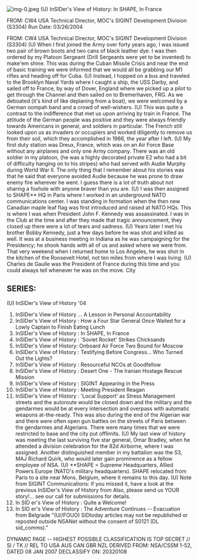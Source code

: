 ![img-0.jpeg](img-0.jpeg)
(U) InSIDer's View of History: In SHAPE, In France

FROM: CW4 USA
Technical Director, MOC's SIGINT Development Division (S3304)
Run Date: 03/26/2004

FROM: CW4 USA
Technical Director, MOC's SIGINT Development Division (S3304)
(U) When I first joined the Army over forty years ago, I was issued two pair of brown boots and two cans of black leather dye. I was then ordered by my Platoon Sergeant (Drill Sergeants were yet to be invented) to make'em shine. This was during the Cuban Missile Crisis and near the end of basic training we were informed that we would all be grabbing our M1 rifles and heading off for Cuba.
(U) Instead, I hopped on a bus and traveled to the Brooklyn Naval Yards where I caught a ship, the USS Darby, and sailed off to France, by way of Dover, England where we picked up a pilot to get through the Channel and then sailed on to Bremerhaven, FRG. As we deboated (it's kind of like deplaning from a boat), we were welcomed by a German oompah band and a crowd of well-wishers.
(U) This was quite a contrast to the indifference that met us upon arriving by train in France. The attitude of the German people was positive and they were always friendly towards Americans in general, and soldiers in particular. The French still looked upon us as invaders or occupiers and worked diligently to remove us from their soil, which they accomplished in 1966, the year after I left.
(U) My first duty station was Dreux, France, which was on an Air Force Base without any airplanes and only one Army company. There was an old soldier in my platoon, (he was a highly decorated private E2 who had a bit of difficulty hanging on to his stripes) who had served with Audie Murphy during World War II. The only thing that I remember about his stories was that he said that everyone avoided Audie because he was prone to draw enemy fire wherever he went. I guess there is a lot of truth about not sharing a foxhole with anyone braver than you are.
(U) I was then assigned to SHAPE** HQ in Paris where I worked in an underground NATO communications center. I was standing in formation when the then new Canadian maple leaf flag was first introduced and raised at NATO HQs. This is where I was when President John F. Kennedy was assassinated. I was in the Club at the time and after they made that tragic announcement, they closed up there were a lot of tears and sadness.
(U) Years later I met his brother Bobby Kennedy, just a few days before he was shot and killed as well. It was at a business meeting in Indiana as he was campaigning for the Presidency; he shook hands with all of us and asked where we were from. That very weekend when I returned home to Los Angeles, he was shot in the kitchen of the Roosevelt Hotel, not ten miles from where I was living.
(U) Charles de Gaulle was the President of France during this time and you could always tell whenever he was on the move. City

## SERIES:

(U) InSIDer's View of History '04

1. InSIDer's View of History ... A Lesson in Personal Accountability
2. InSIDer's View of History : How a Four Star General Once Waited for a Lowly Captain to Finish Eating Lunch
3. InSIDer's View of History : In SHAPE, In France
4. InSIDer's View of History : 'Soviet Rocket' Strikes Chicksands
5. InSIDer's View of History: Onboard Air Force Two Bound for Moscow
6. InSIDer's View of History : Testifying Before Congress... Who Turned Out the Lights?
7. InSIDer's View of History : Resourceful NCOs at Goodfellow
8. InSIDer's View of History : Desert One - The Iranian Hostage Rescue Mission
9. InSIDer's View of History : SIGINT Appearing in the Press
10. InSIDer's View of History : Meeting President Reagan
11. InSIDer's View of History : 'Local Support' as Stress Management
streets and the autoroute would be closed down and the military and the gendarmes would be at every intersection and overpass with automatic weapons at-the-ready. This was also during the end of the Algerian war and there were often open gun battles on the streets of Paris between the gendarmes and Algerians. There were many times that we were restricted to base and the city put offlimits.
(U) My last view of history was meeting the last surviving five star general, Omar Bradley, when he attended a division celebration for the 82d Airborne, where I was assigned. Another distinguished member in my battalion was the S3, MAJ Richard Quirk, who would later gain prominence as a fellow employee of NSA.
(U) **SHAPE = Supreme Headquarters, Allied Powers Europe (NATO's military headquarters). SHAPE relocated from Paris to a site near Mons, Belgium, where it remains to this day.
(U) Note from SIGINT Communications: if you missed it, have a look at the previous InSIDer's View of History from Also, please send us YOUR story!... see our call for submissions for details.
12. In SID er's View of History : Quite a Welcome!
13. In SID er's View of History : The Adventure Continues -- Evacuation from Belgrade
"(U//FOUO) SIDtoday articles may not be republished or reposted outside NSANet without the consent of S0121 (DL sid_comms)."

DYNAMIC PAGE -- HIGHEST POSSIBLE CLASSIFICATION IS TOP SECRET // SI / TK // REL TO USA AUS CAN GBR NZL DERIVED FROM: NSA/CSSM 1-52, DATED 08 JAN 2007 DECLASSIFY ON: 20320108
